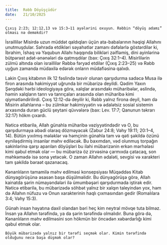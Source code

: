 ```yaml
---
title:  Rəbb Döyüşçüdür
date:   21/10/2025
---
```


`Çıxış 2:23; 12:12,13 və 15:3–11 ayələrini oxuyun. Rəbbin “döyüş adamı” olması nə deməkdir?`

İsraillilər Misirdə uzun müddət qaldıqları üçün ata-babalarının həqiqi Allahını unutmuşdular. Səhrada etdikləri səyahətlər zamanı dəfələrlə göstərdilər ki, İbrahim, İshaq və Yaqubun Allahı haqqında bilikləri zəifləmiş, dini ayinlərinə bütpərəst adət-ənənələri də qatmışdılar (bax: Çıxış 32:1–4). Misirlilərin zülmü altında olan israillilər Rəbbə fəryad etdilər (Çıxış 2:23–25) və Rəbb uyğun zamanda müdaxilə edərək onların müdafiəsinə qalxdı.

Lakin Çıxış kitabının ilk 12 fəslində təsvir olunan qarşıdurma sadəcə Musa ilə firon arasında hakimiyyət uğrunda bir mübarizə deyildi. Qədim Yaxın Şərqdəki hərbi ideologiyaya görə, xalqlar arasındakı müharibələr, əslində, həmin xalqların tanrı və tanrıçaları arasında olan müharibə kimi qiymətləndirilirdi. Çıxış 12:12-də deyilir ki, Rəbb yalnız firona deyil, həm də Misirin allahlarına – bu zülmkar hakimiyyətin və ədalətsiz sosial sistemin arxasında duran güclü şeytani qüvvələrə (bax: Lev. 17:7; Qanunun təkrarı 32:17) hökm çıxardı.

Nəticə etibarilə, Allah günahla müharibə vəziyyətindədir və O, bu qarşıdurmaya əbədi olaraq dözməyəcək (Zəbur 24:8; Vəhy 19:11; 20:1–4, 14). Bütün yıxılmış mələklər və həmçinin günahla tam və qəti şəkildə özünü eyniləşdirmiş insanlar məhv ediləcək. Bu baxımdan, vəd olunmuş torpağın sakinlərinə qarşı aparılan döyüşləri bu ilahi mübarizənin erkən mərhələsi kimi qəbul etmək olar — bu mübarizə öz zirvəsinə çarmıxda çatacaq, son məhkəmədə isə sona yetəcək. O zaman Allahın ədaləti, sevgisi və xarakteri tam şəkildə bəraət qazanacaq.

Kənanlıların tamamilə məhv edilməsi konsepsiyası Müqəddəs Kitab dünyagörüşünə əsasən başa düşülməlidir. Bu dünyagörüşə görə, Allah kainatda şərin nümayəndələri ilə ümumbəşəri qarşıdurmada iştirak edir. Nəticə etibarilə, bu mübarizədə söhbət yalnız bir xalqın taleyindən yox, həm də Allahın nüfuzu və Onun xarakterinin haqlı çıxmasından gedir (Romalılara 3:4; Vəhy 15:3).

Günah insan həyatına daxil olandan bəri heç kim neytral mövqe tuta bilməz. İnsan ya Allahın tərəfində, ya da şərin tərəfində olmalıdır. Buna görə də, Kənanlıların məhv edilməsini son hökmün bir öncədən xəbərdarlığı kimi qəbul etmək olar.

`Böyük mübarizədə yalnız bir tərəfi seçmək olar. Kimin tərəfində olduğunu necə başa düşmək olar?`